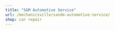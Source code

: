 ```yaml
---
title: "S&M Automotive Service"
url: /mechanicsville/sandm-automotive-service/
shop: car repair
---
```

